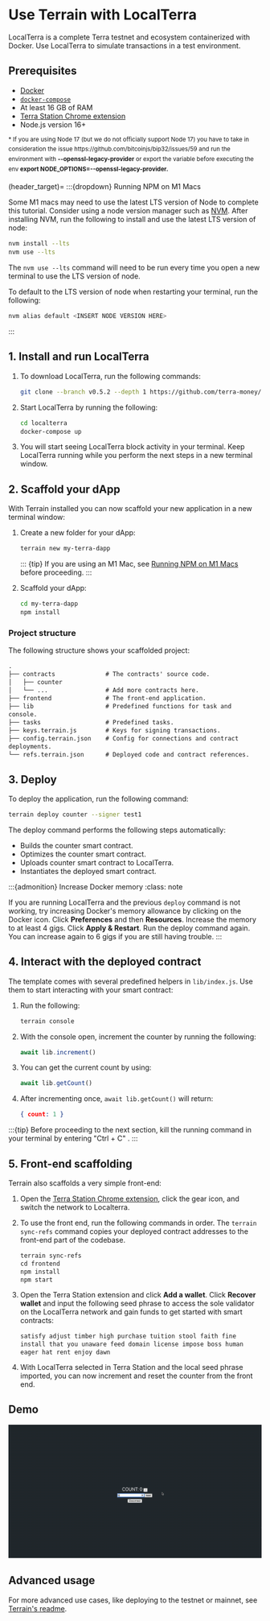 # Use Terrain with LocalTerra

LocalTerra is a complete Terra testnet and ecosystem containerized with Docker. Use LocalTerra to simulate transactions in a test environment.

## Prerequisites

- [Docker](https://www.docker.com/)
- [`docker-compose`](https://github.com/docker/compose)
- At least 16 GB of RAM
- [Terra Station Chrome extension](../../../learn/terra-station/download/terra-station-extension.md)
- Node.js version 16+

<sup>
* If you are using Node 17 (but we do not officially support Node 17) you have to take in consideration the issue https://github.com/bitcoinjs/bip32/issues/59 and run the environment with  <b>--openssl-legacy-provider</b> or export the variable before executing the env <b>export NODE_OPTIONS=--openssl-legacy-provider.</b>
</sup>

(header_target)=
:::{dropdown} Running NPM on M1 Macs

Some M1 macs may need to use the latest LTS version of Node to complete this tutorial. Consider using a node version manager such as [NVM](https://github.com/nvm-sh/nvm/blob/master/README.md). 
After installing NVM, run the following to install and use the latest LTS version of node:

```sh
nvm install --lts
nvm use --lts
```

The `nvm use --lts` command will need to be run every time you open a new terminal to use the LTS version of node. 

To default to the LTS version of node when restarting your terminal, run the following:

```sh
nvm alias default <INSERT NODE VERSION HERE>
```
:::

## 1. Install and run LocalTerra

1. To download LocalTerra, run the following commands:

   ```sh
   git clone --branch v0.5.2 --depth 1 https://github.com/terra-money/localterra
   ```
2. Start LocalTerra by running the following:

   ```sh
   cd localterra
   docker-compose up
   ```

3. You will start seeing LocalTerra block activity in your terminal. Keep LocalTerra running while you perform the next steps in a new terminal window.


## 2. Scaffold your dApp

With Terrain installed you can now scaffold your new application in a new terminal window:

1. Create a new folder for your dApp:

   ```sh
   terrain new my-terra-dapp
   ```
   ::: {tip}
   If you are using an M1 Mac, see [Running NPM on M1 Macs](header_target) before proceeding.
   :::

2. Scaffold your dApp:

   ```sh
   cd my-terra-dapp
   npm install
   ```

### Project structure

The following structure shows your scaffolded project:

```
.
├── contracts              # The contracts' source code.
│   ├── counter
│   └── ...                # Add more contracts here.
├── frontend               # The front-end application.
├── lib                    # Predefined functions for task and console.
├── tasks                  # Predefined tasks.
├── keys.terrain.js        # Keys for signing transactions.
├── config.terrain.json    # Config for connections and contract deployments.
└── refs.terrain.json      # Deployed code and contract references.
```

## 3. Deploy

To deploy the application, run the following command:

```sh
terrain deploy counter --signer test1
```

The deploy command performs the following steps automatically:

* Builds the counter smart contract.
* Optimizes the counter smart contract.
* Uploads counter smart contract to LocalTerra.
* Instantiates the deployed smart contract.

:::{admonition} Increase Docker memory
:class: note

If you are running LocalTerra and the previous `deploy` command is not working, try increasing Docker's memory allowance by clicking on the Docker icon. Click **Preferences** and then **Resources**. Increase the memory to at least 4 gigs. Click **Apply & Restart**. Run the deploy command again. You can increase again to 6 gigs if you are still having trouble. 
:::

## 4. Interact with the deployed contract

The template comes with several predefined helpers in `lib/index.js`. Use them to start interacting with your smart contract:

1. Run the following:

   ```sh
   terrain console
   ```

2. With the console open, increment the counter by running the following:

   ```JavaScript
   await lib.increment()
   ```

3. You can get the current count by using:

   ```JavaScript
   await lib.getCount()
   ```

4. After incrementing once, `await lib.getCount()` will return:

   ```json
   { count: 1 }
   ```

:::{tip}
Before proceeding to the next section, kill the running command in your terminal by entering "Ctrl + C" . 
:::

## 5. Front-end scaffolding

Terrain also scaffolds a very simple front-end:

1. Open the [Terra Station Chrome extension](https://chrome.google.com/webstore/detail/terra-station-wallet/aiifbnbfobpmeekipheeijimdpnlpgpp), click the gear icon, and switch the network to Localterra.

2. To use the front end, run the following commands in order. The `terrain sync-refs` command copies your deployed contract addresses to the front-end part of the codebase.

   ```
   terrain sync-refs
   cd frontend
   npm install
   npm start
   ```

3. Open the Terra Station extension and click **Add a wallet**. Click **Recover wallet** and input the following seed phrase to access the sole validator on the LocalTerra network and gain funds to get started with smart contracts:

   ```
   satisfy adjust timber high purchase tuition stool faith fine install that you unaware feed domain license impose boss human eager hat rent enjoy dawn
   ```

4. With LocalTerra selected in Terra Station and the local seed phrase imported, you can now increment and reset the counter from the front end.

## Demo

![](/img/tut_counter.gif)

## Advanced usage

For more advanced use cases, like deploying to the testnet or mainnet, see [Terrain's readme](https://github.com/terra-money/terrain#readme).


